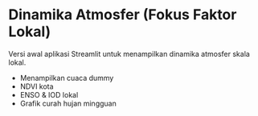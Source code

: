 # Dinamika Atmosfer (Fokus Faktor Lokal)
Versi awal aplikasi Streamlit untuk menampilkan dinamika atmosfer skala lokal.
- Menampilkan cuaca dummy
- NDVI kota
- ENSO & IOD lokal
- Grafik curah hujan mingguan
